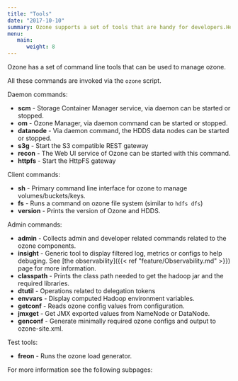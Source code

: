 ```yaml
---
title: "Tools"
date: "2017-10-10"
summary: Ozone supports a set of tools that are handy for developers.Here is a quick list of command line tools.
menu:
   main:
      weight: 8
---
```


<!---
  Licensed to the Apache Software Foundation (ASF) under one or more
  contributor license agreements.  See the NOTICE file distributed with
  this work for additional information regarding copyright ownership.
  The ASF licenses this file to You under the Apache License, Version 2.0
  (the "License"); you may not use this file except in compliance with
  the License.  You may obtain a copy of the License at

      http://www.apache.org/licenses/LICENSE-2.0

  Unless required by applicable law or agreed to in writing, software
  distributed under the License is distributed on an "AS IS" BASIS,
  WITHOUT WARRANTIES OR CONDITIONS OF ANY KIND, either express or implied.
  See the License for the specific language governing permissions and
  limitations under the License.
-->

Ozone has a set of command line tools that can be used to manage ozone.

All these commands are invoked via the ```ozone``` script.

Daemon commands:

   * **scm** -  Storage Container Manager service, via daemon can be started
   or stopped.
   * **om** -   Ozone Manager, via daemon command can be started or stopped.
   * **datanode** - Via daemon command, the HDDS data nodes can be started or
   stopped.
   * **s3g** - Start the S3 compatible REST gateway
   * **recon** - The Web UI service of Ozone can be started with this command.
   * **httpfs** - Start the HttpFS gateway
   
Client commands:

   * **sh** -  Primary command line interface for ozone to manage volumes/buckets/keys.
   * **fs** - Runs a command on ozone file system (similar to `hdfs dfs`)
   * **version** - Prints the version of Ozone and HDDS.


Admin commands:

   * **admin** -  Collects admin and developer related commands related to the 
   ozone components.
   * **insight** - Generic tool to display filtered log, metrics or configs to help debuging. See [the observability]({{< ref "feature/Observability.md" >}}) page for more information.
   * **classpath** - Prints the class path needed to get the hadoop jar and the
    required libraries.
   * **dtutil**    - Operations related to delegation tokens
   * **envvars** - Display computed Hadoop environment variables.
   * **getconf** -  Reads ozone config values from configuration.
   * **jmxget**  - Get JMX exported values from NameNode or DataNode.
   * **genconf** -  Generate minimally required ozone configs and output to
   ozone-site.xml.

Test tools:

   * **freon** -  Runs the ozone load generator.

 For more information see the following subpages: